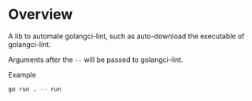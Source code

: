 # Overview

A lib to automate golangci-lint, such as auto-download the executable of golangci-lint.

Arguments after the `--` will be passed to golangci-lint.

Example

```bash
go run . -- run
```
